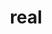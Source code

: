 ---
category: 4-letters
denotation: null
name: real
reference_link: https://www.etymonline.com/word/real
root_language: null
root_name: null
title: real
type: free
word_sums:
- respelling: real
  sum: 'Real + '
---